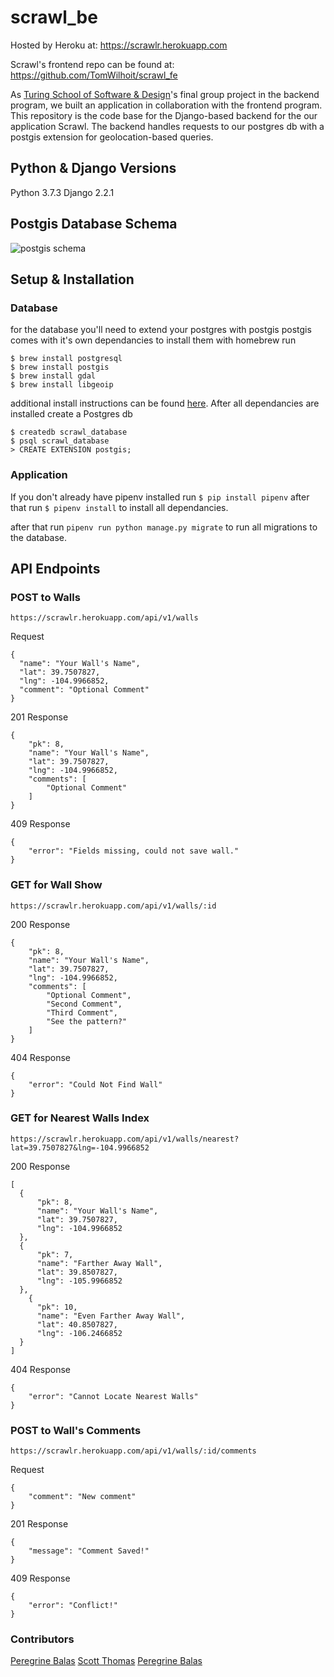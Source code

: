 # scrawl_be

Hosted by Heroku at: https://scrawlr.herokuapp.com

Scrawl's frontend repo can be found at: https://github.com/TomWilhoit/scrawl_fe

As [Turing School of Software & Design](https://turing.io/)'s final group project in the backend program, we built an application in collaboration with the frontend program. This repository is the code base for the Django-based backend for the our application Scrawl. The backend handles requests to our postgres db with a postgis extension for geolocation-based queries.

## Python & Django Versions

Python 3.7.3
Django 2.2.1

## Postgis Database Schema

![postgis schema](https://lh3.googleusercontent.com/W1dMS84KvCdPuYFeGfpLA6SaATo616IU79AbbNTsa3nsXft_MriXEkEg5FCG4cVDrGWv3ib3E_Aezm0tuLyh0QlB-rRh-o1fl8A1oAn8h17iYcFfGfBUmfwZneiwl6CEVxQJZczxXvAxL5EAnW2L-GhvB2iMXrsTsRB-XtzFR1q9jd5sWQN0z0EtKztOHz5ZxNk4ZqT78bNkfNhTxKDmCB6_PWYJqo-s1oSm9WovZZy-wuKM2pxPaQ3waUL45eNq5rLPuPg4gXaxLpHnucQXgGL-OuEn5guIge2czEeAOsCSObRcwKJjnM02Ivc7AjCx7GEARRpZjudbpeZNkL0Uaqs0mO7BC1bKIo0XMj9JQQYDfKGTxC95HUqmT-0sBwdj-KhSPmXbtEQBiOOFWAWUabojE0SZ5MQvjSZ11EsxLacODvv_Ed9ZQieDXTux0OqWz6z5dxMIMeitrM56z_lewnI_8jP6ibPAXPDgFpC4-2iaDE6WIQ8jjSVssFsoJMV-IaekZI6_2WgcgXT5dWsmR9br_ZB_TFVm5eHlaDdq3nDEgeF0cbvMDeqSYW5KbdHCToqPxVbyMHbMe-0AmXlIrE18D3pTTzSUAHUDpsQXWVs6rltKIWf8EsN-rbYm5uYufx8mcVPC44xJARIYxYDMI1bZ5VPCRM8=w1078-h470-no)

## Setup & Installation

### Database

for the database you'll need to extend your postgres with postgis
postgis comes with it's own dependancies to install them with homebrew run
```
$ brew install postgresql
$ brew install postgis
$ brew install gdal
$ brew install libgeoip
```
additional install instructions can be found [here](https://docs.djangoproject.com/en/2.2/ref/contrib/gis/install/#homebrew).
After all dependancies are installed create a Postgres db
```
$ createdb scrawl_database
$ psql scrawl_database
> CREATE EXTENSION postgis;
```

### Application

If you don't already have pipenv installed run
`$ pip install pipenv`
after that run
`$ pipenv install`
to install all dependancies.

after that run
`pipenv run python manage.py migrate`
to run all migrations to the database.

## API Endpoints

### POST to Walls
`https://scrawlr.herokuapp.com/api/v1/walls`

Request
```
{
  "name": "Your Wall's Name",
  "lat": 39.7507827,
  "lng": -104.9966852,
  "comment": "Optional Comment"
}
```

201 Response
```
{
    "pk": 8,
    "name": "Your Wall's Name",
    "lat": 39.7507827,
    "lng": -104.9966852,
    "comments": [
        "Optional Comment"
    ]
}
```

409 Response
```
{
    "error": "Fields missing, could not save wall."
}
```

### GET for Wall Show
`https://scrawlr.herokuapp.com/api/v1/walls/:id`

200 Response
```
{
    "pk": 8,
    "name": "Your Wall's Name",
    "lat": 39.7507827,
    "lng": -104.9966852,
    "comments": [
        "Optional Comment",
        "Second Comment",
        "Third Comment",
        "See the pattern?" 
    ]
}
```

404 Response
```
{
    "error": "Could Not Find Wall"
}
```

### GET for Nearest Walls Index
`https://scrawlr.herokuapp.com/api/v1/walls/nearest?lat=39.7507827&lng=-104.9966852`

200 Response
```
[
  {
      "pk": 8,
      "name": "Your Wall's Name",
      "lat": 39.7507827,
      "lng": -104.9966852
  },
  {
      "pk": 7,
      "name": "Farther Away Wall",
      "lat": 39.8507827,
      "lng": -105.9966852
  },
    {
      "pk": 10,
      "name": "Even Farther Away Wall",
      "lat": 40.8507827,
      "lng": -106.2466852
  }
]
```

404 Response
```
{
    "error": "Cannot Locate Nearest Walls"
}
```

### POST to Wall's Comments
`https://scrawlr.herokuapp.com/api/v1/walls/:id/comments`

Request
```
{
    "comment": "New comment"
}
```

201 Response
```
{
    "message": "Comment Saved!"
}
```

409 Response
```
{
    "error": "Conflict!"
}
```

### Contributors
[Peregrine Balas](https://github.com/PeregrineReed)
[Scott Thomas](https://github.com/smthom05)
[Peregrine Balas](https://github.com/TomWilhoit)
